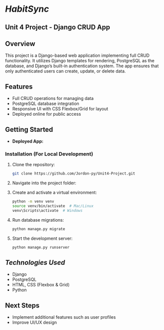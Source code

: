 # *HabitSync*

## Unit 4 Project - Django CRUD App
## Overview
This project is a Django-based web application implementing full CRUD functionality. It utilizes Django templates for rendering, PostgreSQL as the database, and Django’s built-in authentication system. The app ensures that only authenticated users can create, update, or delete data.

## Features
- Full CRUD operations for managing data
- PostgreSQL database integration
- Responsive UI with CSS Flexbox/Grid for layout
- Deployed online for public access

## Getting Started
- **Deployed App:**


### Installation (For Local Development)
1. Clone the repository:
   ```bash
   git clone https://github.com/Jordon-py/Unit4-Project.git
   ```
2. Navigate into the project folder:
 
3. Create and activate a virtual environment:
   ```bash
   python -m venv venv
   source venv/bin/activate  # Mac/Linux
   venv\Scripts\activate  # Windows
   ```
4. Run database migrations:
   ```bash
   python manage.py migrate
   ```
5. Start the development server:
   ```bash
   python manage.py runserver
   ```

## *Technologies Used*
- Django
- PostgreSQL
- HTML, CSS (Flexbox & Grid)
- Python

## Next Steps
- Implement additional features such as user profiles
- Improve UI/UX design

